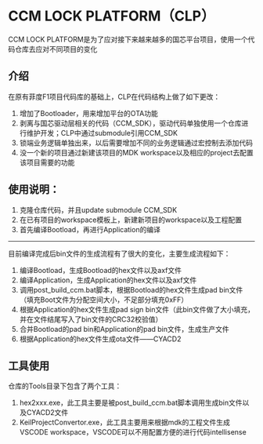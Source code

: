 # CCM LOCK PLATFORM（CLP）
CCM LOCK PLATFORM是为了应对接下来越来越多的国芯平台项目，使用一个代码仓库去应对不同项目的变化

## 介绍
在原有菲度F1项目代码库的基础上，CLP在代码结构上做了如下更改：
1. 增加了Bootloader，用来增加平台的OTA功能
2. 剥离与国芯驱动层相关的代码（CCM_SDK），驱动代码单独使用一个仓库进行维护开发；CLP中通过submodule引用CCM_SDK
3. 锁端业务逻辑单独出来，以后需要增加不同的业务逻辑通过宏控制去添加代码
4. 没一个新的项目通过新建该项目的MDK workspace以及相应的project去配置该项目需要的功能

## 使用说明：
1. 克隆仓库代码，并且update submodule CCM_SDK
2. 在已有项目的workspace模板上，新建新项目的workspace以及工程配置
3. 首先编译Bootload，再进行Application的编译

---
目前编译完成后bin文件的生成流程有了很大的变化，主要生成流程如下：
1. 编译Bootload，生成Bootload的hex文件以及axf文件
2. 编译Application，生成Application的hex文件以及axf文件
3. 调用post_build_ccm.bat脚本，根据Bootload的hex文件生成pad bin文件（填充Boot文件为分配空间大小，不足部分填充0xFF）
4. 根据Application的hex文件生成pad sign bin文件（此bin文件做了大小填充，并在文件结尾写入了bin文件的CRC32校验值）
5. 合并Bootload的pad bin和Application的pad bin文件，生成生产文件
6. 根据Application的hex文件生成ota文件——CYACD2

## 工具使用
仓库的Tools目录下包含了两个工具：  
1. hex2xxx.exe，此工具主要是被post_build_ccm.bat脚本调用生成bin文件以及CYACD2文件
2. KeilProjectConvertor.exe，此工具主要用来根据mdk的工程文件生成VSCODE workspace，VSCODE可以不用配置方便的进行代码intellisense
